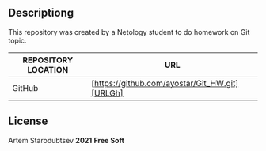 ## Descriptiong
This repository was created by a Netology student to do homework on Git topic.

| REPOSITORY LOCATION | URL |
| ------ | ------ |
| GitHub | [https://github.com/ayostar/Git_HW.git][URLGh] |

## License

Artem Starodubtsev
**2021**
**Free Soft**
